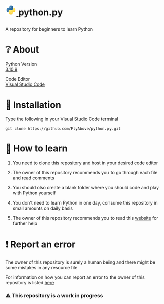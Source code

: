 # <a href="https://www.python.org" target="_blank" rel="noreferrer"> <img src="https://raw.githubusercontent.com/devicons/devicon/master/icons/python/python-original.svg" alt="python" width="35" height="35"/> </a> python.py </p> 
A repository for beginners to learn Python

# ❔ About
Python Version  
[3.10.9](https://docs.python.org/3.10/)

Code Editor  
[Visual Studio Code](https://code.visualstudio.com/download) 

# 📁 Installation

Type the following in your Visual Studio Code terminal
```
git clone https://github.com/FlyAbove/python.py.git
``` 


# 📖 How to learn
1. You need to clone this repository and host in your desired code editor

2. The owner of this repository recommends you to go through each file and read comments 

3. You should olso create a blank folder where you should code and play with Python yourself

4. You don't need to learn Python in one day, consume this repository in small amounts on daily basis

5. The owner of this repository recommends you to read this [website](https://www.w3schools.com/python/default.asp) for further help

# ❗ Report an error

The owner of this repository is surely a human being and there might be some mistakes in any resource file

For information on how you can report an error to the owner of this repository is listed [here](https://github.com/FlyAbove/python.py/security/policy#reporting-a-bug)

### ⚠ This repository is a work in progress 
